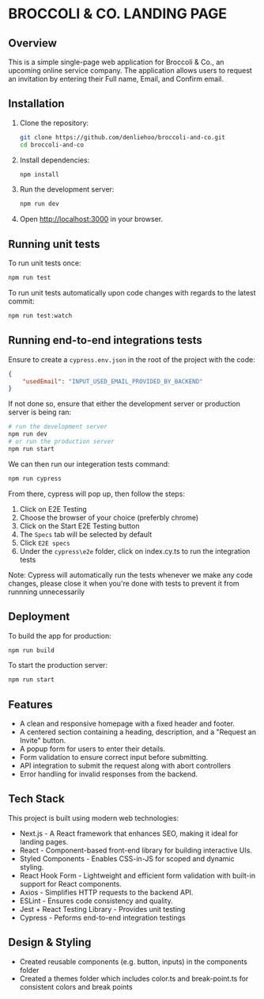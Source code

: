 # BROCCOLI & CO. LANDING PAGE

## Overview

This is a simple single-page web application for Broccoli & Co., an upcoming online service company. The application allows users to request an invitation by entering their Full name, Email, and Confirm email.

## Installation

1. Clone the repository:
   ```sh
   git clone https://github.com/denliehoo/broccoli-and-co.git
   cd broccoli-and-co
   ```
2. Install dependencies:
   ```sh
   npm install
   ```
3. Run the development server:
   ```sh
   npm run dev
   ```
4. Open [http://localhost:3000](http://localhost:3000) in your browser.

## Running unit tests

To run unit tests once:

```sh
npm run test
```

To run unit tests automatically upon code changes with regards to the latest commit:

```sh
npm run test:watch
```

## Running end-to-end integrations tests

Ensure to create a `cypress.env.json` in the root of the project with the code:

```JSON
{
    "usedEmail": "INPUT_USED_EMAIL_PROVIDED_BY_BACKEND"
}
```

If not done so, ensure that either the development server or production server is being ran:

```sh
# run the development server
npm run dev
# or run the production server
npm run start

```

We can then run our integeration tests command:

```sh
npm run cypress
```

From there, cypress will pop up, then follow the steps:

1. Click on E2E Testing
2. Choose the browser of your choice (preferbly chrome)
3. Click on the Start E2E Testing button
4. The `Specs` tab will be selected by default
5. Click `E2E specs`
6. Under the `cypress\e2e` folder, click on index.cy.ts to run the integration tests

Note: Cypress will automatically run the tests whenever we make any code changes, please close it when you're done with tests to prevent it from runnning unnecessarily

## Deployment

To build the app for production:

```sh
npm run build
```

To start the production server:

```sh
npm run start
```

## Features

- A clean and responsive homepage with a fixed header and footer.
- A centered section containing a heading, description, and a "Request an Invite" button.
- A popup form for users to enter their details.
- Form validation to ensure correct input before submitting.
- API integration to submit the request along with abort controllers
- Error handling for invalid responses from the backend.

## Tech Stack

This project is built using modern web technologies:

- Next.js - A React framework that enhances SEO, making it ideal for landing pages.
- React - Component-based front-end library for building interactive UIs.
- Styled Components - Enables CSS-in-JS for scoped and dynamic styling.
- React Hook Form - Lightweight and efficient form validation with built-in support for React components.
- Axios - Simplifies HTTP requests to the backend API.
- ESLint - Ensures code consistency and quality.
- Jest + React Testing Library - Provides unit testing
- Cypress - Peforms end-to-end integration testings

## Design & Styling

- Created reusable components (e.g. button, inputs) in the components folder
- Created a themes folder which includes color.ts and break-point.ts for consistent colors and break points
